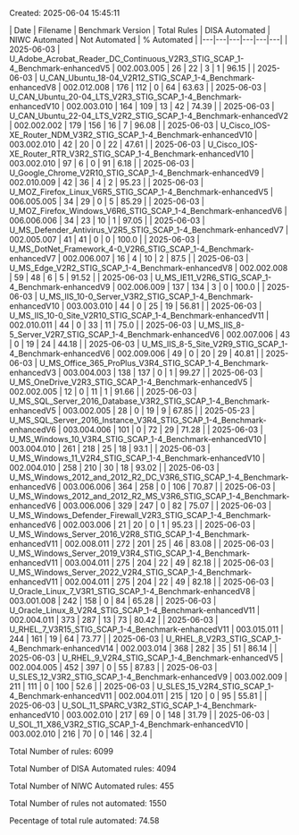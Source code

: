 Created: 2025-06-04 15:45:11

| Date | Filename | Benchmark Version | Total Rules | DISA Automated | NIWC Automated | Not Automated | % Automated |
|---|---|---|---|---|---|
| 2025-06-03 | U_Adobe_Acrobat_Reader_DC_Continuous_V2R3_STIG_SCAP_1-4_Benchmark-enhancedV5 | 002.003.005 | 26 | 22 | 3 | 1 | 96.15 |
| 2025-06-03 | U_CAN_Ubuntu_18-04_V2R12_STIG_SCAP_1-4_Benchmark-enhancedV8 | 002.012.008 | 176 | 112 | 0 | 64 | 63.63 |
| 2025-06-03 | U_CAN_Ubuntu_20-04_LTS_V2R3_STIG_SCAP_1-4_Benchmark-enhancedV10 | 002.003.010 | 164 | 109 | 13 | 42 | 74.39 |
| 2025-06-03 | U_CAN_Ubuntu_22-04_LTS_V2R2_STIG_SCAP_1-4_Benchmark-enhancedV2 | 002.002.002 | 179 | 156 | 16 | 7 | 96.08 |
| 2025-06-03 | U_Cisco_IOS-XE_Router_NDM_V3R2_STIG_SCAP_1-4_Benchmark-enhancedV10 | 003.002.010 | 42 | 20 | 0 | 22 | 47.61 |
| 2025-06-03 | U_Cisco_IOS-XE_Router_RTR_V3R2_STIG_SCAP_1-4_Benchmark-enhancedV10 | 003.002.010 | 97 | 6 | 0 | 91 | 6.18 |
| 2025-06-03 | U_Google_Chrome_V2R10_STIG_SCAP_1-4_Benchmark-enhancedV9 | 002.010.009 | 42 | 36 | 4 | 2 | 95.23 |
| 2025-06-03 | U_MOZ_Firefox_Linux_V6R5_STIG_SCAP_1-4_Benchmark-enhancedV5 | 006.005.005 | 34 | 29 | 0 | 5 | 85.29 |
| 2025-06-03 | U_MOZ_Firefox_Windows_V6R6_STIG_SCAP_1-4_Benchmark-enhancedV6 | 006.006.006 | 34 | 23 | 10 | 1 | 97.05 |
| 2025-06-03 | U_MS_Defender_Antivirus_V2R5_STIG_SCAP_1-4_Benchmark-enhancedV7 | 002.005.007 | 41 | 41 | 0 | 0 | 100.0 |
| 2025-06-03 | U_MS_DotNet_Framework_4-0_V2R6_STIG_SCAP_1-4_Benchmark-enhancedV7 | 002.006.007 | 16 | 4 | 10 | 2 | 87.5 |
| 2025-06-03 | U_MS_Edge_V2R2_STIG_SCAP_1-4_Benchmark-enhancedV8 | 002.002.008 | 59 | 48 | 6 | 5 | 91.52 |
| 2025-06-03 | U_MS_IE11_V2R6_STIG_SCAP_1-4_Benchmark-enhancedV9 | 002.006.009 | 137 | 134 | 3 | 0 | 100.0 |
| 2025-06-03 | U_MS_IIS_10-0_Server_V3R2_STIG_SCAP_1-4_Benchmark-enhancedV10 | 003.003.010 | 44 | 0 | 25 | 19 | 56.81 |
| 2025-06-03 | U_MS_IIS_10-0_Site_V2R10_STIG_SCAP_1-4_Benchmark-enhancedV11 | 002.010.011 | 44 | 0 | 33 | 11 | 75.0 |
| 2025-06-03 | U_MS_IIS_8-5_Server_V2R7_STIG_SCAP_1-4_Benchmark-enhancedV6 | 002.007.006 | 43 | 0 | 19 | 24 | 44.18 |
| 2025-06-03 | U_MS_IIS_8-5_Site_V2R9_STIG_SCAP_1-4_Benchmark-enhancedV6 | 002.009.006 | 49 | 0 | 20 | 29 | 40.81 |
| 2025-06-03 | U_MS_Office_365_ProPlus_V3R4_STIG_SCAP_1-4_Benchmark-enhancedV3 | 003.004.003 | 138 | 137 | 0 | 1 | 99.27 |
| 2025-06-03 | U_MS_OneDrive_V2R3_STIG_SCAP_1-4_Benchmark-enhancedV5 | 002.002.005 | 12 | 0 | 11 | 1 | 91.66 |
| 2025-06-03 | U_MS_SQL_Server_2016_Database_V3R2_STIG_SCAP_1-4_Benchmark-enhancedV5 | 003.002.005 | 28 | 0 | 19 | 9 | 67.85 |
| 2025-05-23 | U_MS_SQL_Server_2016_Instance_V3R4_STIG_SCAP_1-4_Benchmark-enhancedV6 | 003.004.006 | 101 | 0 | 72 | 29 | 71.28 |
| 2025-06-03 | U_MS_Windows_10_V3R4_STIG_SCAP_1-4_Benchmark-enhancedV10 | 003.004.010 | 261 | 218 | 25 | 18 | 93.1 |
| 2025-06-03 | U_MS_Windows_11_V2R4_STIG_SCAP_1-4_Benchmark-enhancedV10 | 002.004.010 | 258 | 210 | 30 | 18 | 93.02 |
| 2025-06-03 | U_MS_Windows_2012_and_2012_R2_DC_V3R6_STIG_SCAP_1-4_Benchmark-enhancedV6 | 003.006.006 | 364 | 258 | 0 | 106 | 70.87 |
| 2025-06-03 | U_MS_Windows_2012_and_2012_R2_MS_V3R6_STIG_SCAP_1-4_Benchmark-enhancedV6 | 003.006.006 | 329 | 247 | 0 | 82 | 75.07 |
| 2025-06-03 | U_MS_Windows_Defender_Firewall_V2R3_STIG_SCAP_1-4_Benchmark-enhancedV6 | 002.003.006 | 21 | 20 | 0 | 1 | 95.23 |
| 2025-06-03 | U_MS_Windows_Server_2016_V2R8_STIG_SCAP_1-4_Benchmark-enhancedV11 | 002.008.011 | 272 | 201 | 25 | 46 | 83.08 |
| 2025-06-03 | U_MS_Windows_Server_2019_V3R4_STIG_SCAP_1-4_Benchmark-enhancedV11 | 003.004.011 | 275 | 204 | 22 | 49 | 82.18 |
| 2025-06-03 | U_MS_Windows_Server_2022_V2R4_STIG_SCAP_1-4_Benchmark-enhancedV11 | 002.004.011 | 275 | 204 | 22 | 49 | 82.18 |
| 2025-06-03 | U_Oracle_Linux_7_V3R1_STIG_SCAP_1-4_Benchmark-enhancedV8 | 003.001.008 | 242 | 158 | 0 | 84 | 65.28 |
| 2025-06-03 | U_Oracle_Linux_8_V2R4_STIG_SCAP_1-4_Benchmark-enhancedV11 | 002.004.011 | 373 | 287 | 13 | 73 | 80.42 |
| 2025-06-03 | U_RHEL_7_V3R15_STIG_SCAP_1-4_Benchmark-enhancedV11 | 003.015.011 | 244 | 161 | 19 | 64 | 73.77 |
| 2025-06-03 | U_RHEL_8_V2R3_STIG_SCAP_1-4_Benchmark-enhancedV14 | 002.003.014 | 368 | 282 | 35 | 51 | 86.14 |
| 2025-06-03 | U_RHEL_9_V2R4_STIG_SCAP_1-4_Benchmark-enhancedV5 | 002.004.005 | 452 | 397 | 0 | 55 | 87.83 |
| 2025-06-03 | U_SLES_12_V3R2_STIG_SCAP_1-4_Benchmark-enhancedV9 | 003.002.009 | 211 | 111 | 0 | 100 | 52.6 |
| 2025-06-03 | U_SLES_15_V2R4_STIG_SCAP_1-4_Benchmark-enhancedV11 | 002.004.011 | 215 | 120 | 0 | 95 | 55.81 |
| 2025-06-03 | U_SOL_11_SPARC_V3R2_STIG_SCAP_1-4_Benchmark-enhancedV10 | 003.002.010 | 217 | 69 | 0 | 148 | 31.79 |
| 2025-06-03 | U_SOL_11_X86_V3R2_STIG_SCAP_1-4_Benchmark-enhancedV10 | 003.002.010 | 216 | 70 | 0 | 146 | 32.4 |


Total Number of rules: 6099

Total Number of DISA Automated rules: 4094

Total Number of NIWC Automated rules: 455

Total Number of rules not automated: 1550

Pecentage of total rule automated: 74.58
